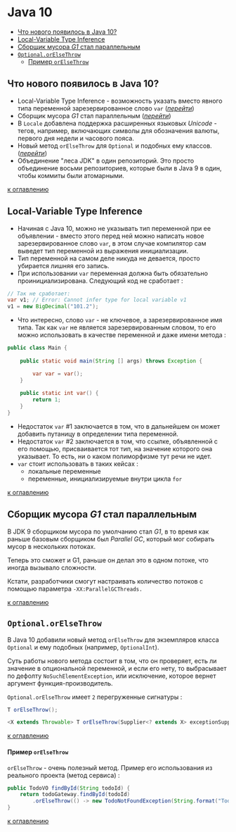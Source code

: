 # Java 10
+ [Что нового появилось в Java 10?](#Что-нового-появилось-в-Java-10)
+ [Local-Variable Type Inference](#Local-Variable-Type-Inference)
+ [Сборщик мусора _G1_ стал параллельным](#Сборщик-мусора-G1-стал-параллельным)
+ [`Optional.orElseThrow`](#OptionalorElseThrow)
    + [Пример `orElseThrow`](#Пример-orElseThrow)

## Что нового появилось в Java 10?
+ Local-Variable Type Inference - возможность указать вместо явного типа переменной зарезервированное слово `var` ([_перейти_](#Local-Variable-Type-Inference))
+ Сборщик мусора _G1_ стал параллельным ([_перейти_](#Сборщик-мусора-G1-стал-параллельным))
+ В `Locale` добавлена поддержка расширенных языковых _Unicode_ - тегов, например, включающих символы для обозначения валюты, первого дня недели и часового пояса.
+ Новый метод `orElseThrow` для `Optional` и подобных ему классов. ([_перейти_](#OptionalorElseThrow))
+ Объединение "леса JDK" в один репозиторий. Это просто объединение восьми репозиториев, которые были в Java 9 в один, чтобы коммиты были атомарными.

[к оглавлению](#Java-10)

## Local-Variable Type Inference
+ Начиная с Java 10, можно не указывать тип переменной при ее объявлении - вместо этого перед ней можно написать новое зарезервированное слово `var`, в этом случае компилятор сам выведет тип переменной из выражения инициализации.
+ Тип переменной на самом деле никуда не девается, просто убирается лишняя его запись.
+ При использовании `var` переменная должна быть обязательно проинициализирована. Следующий код не сработает :
```java
// Так не сработает:
var v1; // Error: Cannot infer type for local variable v1
v1 = new BigDecimal("101.2");
```
+ Что интересно, слово `var` - не ключевое, а зарезервированное имя типа. Так как `var` не является зарезервированным словом, то его можно использовать в качестве переменной и даже имени метода :
```java
public class Main {
 
    public static void main(String [] args) throws Exception {

        var var = var();
    }
 
    public static int var() {
        return 1;
    }
}
```
+ Недостаток `var` #1 заключается в том, что в дальнейшем он может добавить путаницу в определении типа переменной.
+ Недостаток `var` #2 заключается в том, что ссылке, объявленной с его помощью, присваивается тот тип, на значение которого она указывает. То есть, ни о каком полиморфизме тут речи не идет.
+ `var` стоит использовать в таких кейсах :
    + локальные переменные
    + переменные, инициализируемые внутри цикла `for`
    
[к оглавлению](#Java-10)

## Сборщик мусора _G1_ стал параллельным
В JDK 9 сборщиком мусора по умолчанию стал _G1_, в то время как раньше базовым сборщиком был _Parallel GC_, который мог собирать мусор в нескольких потоках. 

Теперь это сможет и G1, раньше он делал это в одном потоке, что иногда вызывало сложности. 

Кстати, разработчики смогут настраивать количество потоков с помощью параметра `-XX:ParallelGCThreads.`

[к оглавлению](#Java-10)

## `Optional.orElseThrow`
В Java 10 добавили новый метод `orElseThrow` для экземпляров класса `Optional` и ему подобных (например, `OptionalInt`).

Суть работы нового метода состоит в том, что он проверяет, есть ли значение в опциональной переменной, и если его нету, то выбрасывает по дефолту `NoSuchElementException`, или исключение, которое вернет аргумент функция-производитель.

`Optional.orElseThrow` имеет `2` перегруженные сигнатуры :
```java
T orElseThrow();

<X extends Throwable> T orElseThrow(Supplier<? extends X> exceptionSupplier) throws X;
```

[к оглавлению](#Java-10)

#### Пример `orElseThrow`
`orElseThrow` - очень полезный метод. Пример его использования из реального проекта (метод сервиса) :
```java
public TodoVO findById(String todoId) {
    return todoGateway.findById(todoId)
        .orElseThrow(() -> new TodoNotFoundException(String.format("Todo with such id:%s can't be found", todoId)));
}
```

[к оглавлению](#Java-10)
